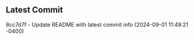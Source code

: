
## Latest Commit
8cc7d7f - Update README with latest commit info (2024-09-01 11:49:21 -0400) <Yunxi-Zhou>
